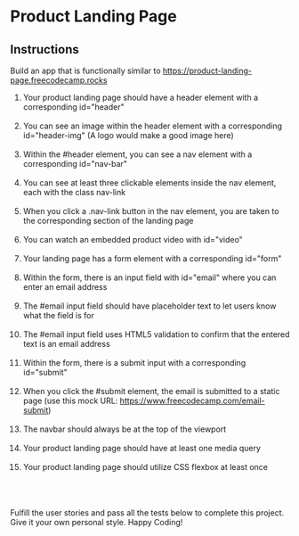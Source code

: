 # Product Landing Page

## Instructions 

Build an app that is functionally similar to https://product-landing-page.freecodecamp.rocks

1. Your product landing page should have a header element with a corresponding id="header"<br></br>
3. You can see an image within the header element with a corresponding id="header-img" (A logo would make a good image here)<br></br>
4. Within the #header element, you can see a nav element with a corresponding id="nav-bar"<br></br>
5. You can see at least three clickable elements inside the nav element, each with the class nav-link<br></br>
6. When you click a .nav-link button in the nav element, you are taken to the corresponding section of the landing page<br></br>
7. You can watch an embedded product video with id="video"<br></br>
8. Your landing page has a form element with a corresponding id="form"<br></br>
9. Within the form, there is an input field with id="email" where you can enter an email address<br></br>
10. The #email input field should have placeholder text to let users know what the field is for<br></br>
11. The #email input field uses HTML5 validation to confirm that the entered text is an email address<br></br>
12. Within the form, there is a submit input with a corresponding id="submit"<br></br>
13. When you click the #submit element, the email is submitted to a static page (use this mock URL: https://www.freecodecamp.com/email-submit)<br></br>
14. The navbar should always be at the top of the viewport<br></br>
15. Your product landing page should have at least one media query<br></br>
16. Your product landing page should utilize CSS flexbox at least once<br></br>

<br></br>
Fulfill the user stories and pass all the tests below to complete this project. Give it your own personal style. Happy Coding!

